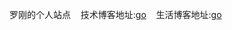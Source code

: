 罗刚的个人站点
    技术博客地址:[go](https://kobeluo.github.io)
    生活博客地址:[go](https://kobeluo.github.io/life/)
